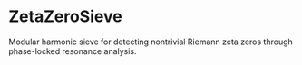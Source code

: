 # ZetaZeroSieve
Modular harmonic sieve for detecting nontrivial Riemann zeta zeros through phase-locked resonance analysis.
